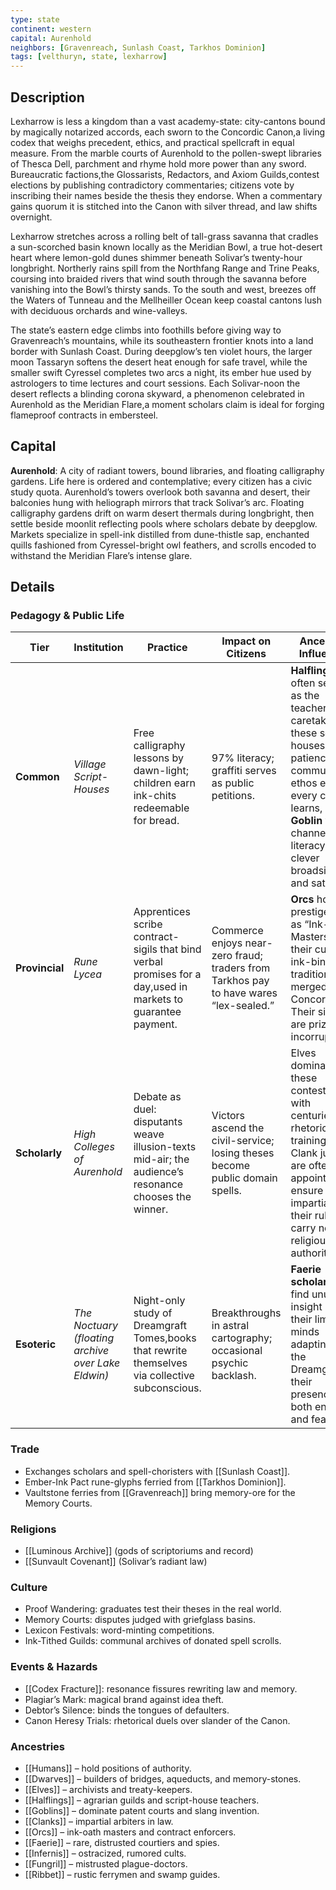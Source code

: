 ```yaml
---
type: state
continent: western
capital: Aurenhold
neighbors: [Gravenreach, Sunlash Coast, Tarkhos Dominion]
tags: [velthuryn, state, lexharrow]
---
```

## Description
Lexharrow is less a kingdom than a vast academy-state: city-cantons bound by magically notarized accords, each sworn to the Concordic Canon,a living codex that weighs precedent, ethics, and practical spellcraft in equal measure. From the marble courts of Aurenhold to the pollen-swept libraries of Thesca Dell, parchment and rhyme hold more power than any sword. Bureaucratic factions,the Glossarists, Redactors, and Axiom Guilds,contest elections by publishing contradictory commentaries; citizens vote by inscribing their names beside the thesis they endorse. When a commentary gains quorum it is stitched into the Canon with silver thread, and law shifts overnight.

Lexharrow stretches across a rolling belt of tall-grass savanna that cradles a sun-scorched basin known locally as the Meridian Bowl, a true hot-desert heart where lemon-gold dunes shimmer beneath Solivar’s twenty-hour longbright. Northerly rains spill from the Northfang Range and Trine Peaks, coursing into braided rivers that wind south through the savanna before vanishing into the Bowl’s thirsty sands. To the south and west, breezes off the Waters of Tunneau and the Mellheiller Ocean keep coastal cantons lush with deciduous orchards and wine-valleys.

The state’s eastern edge climbs into foothills before giving way to Gravenreach’s mountains, while its southeastern frontier knots into a land border with Sunlash Coast. During deepglow’s ten violet hours, the larger moon Tassaryn softens the desert heat enough for safe travel, while the smaller swift Cyressel completes two arcs a night, its ember hue used by astrologers to time lectures and court sessions. Each Solivar-noon the desert reflects a blinding corona skyward, a phenomenon celebrated in Aurenhold as the Meridian Flare,a moment scholars claim is ideal for forging flameproof contracts in embersteel.

## Capital
**Aurenhold**: A city of radiant towers, bound libraries, and floating calligraphy gardens. Life here is ordered and contemplative; every citizen has a civic study quota. Aurenhold’s towers overlook both savanna and desert, their balconies hung with heliograph mirrors that track Solivar’s arc. Floating calligraphy gardens drift on warm desert thermals during longbright, then settle beside moonlit reflecting pools where scholars debate by deepglow. Markets specialize in spell-ink distilled from dune-thistle sap, enchanted quills fashioned from Cyressel-bright owl feathers, and scrolls encoded to withstand the Meridian Flare’s intense glare.

## Details

### Pedagogy & Public Life

| **Tier**       | **Institution**                                    | **Practice**                                                                                                 | **Impact on Citizens**                                                                | **Ancestry Influence**                                                                                                                                                                                                   |
| -------------- | -------------------------------------------------- | ------------------------------------------------------------------------------------------------------------ | ------------------------------------------------------------------------------------- | ------------------------------------------------------------------------------------------------------------------------------------------------------------------------------------------------------------------------ |
| **Common**     | _Village Script-Houses_                            | Free calligraphy lessons by dawn-light; children earn ink-chits redeemable for bread.                        | 97% literacy; graffiti serves as public petitions.                                    | **Halflings** often serve as the teachers and caretakers in these script-houses; their patience and communal ethos ensure every child learns, while **Goblin youth** channel literacy into clever broadsides and satire. |
| **Provincial** | _Rune Lycea_                                       | Apprentices scribe contract-sigils that bind verbal promises for a day,used in markets to guarantee payment. | Commerce enjoys near-zero fraud; traders from Tarkhos pay to have wares “lex-sealed.” | **Orcs** hold prestige here as “Ink-Oath Masters,” their cultural ink-binding traditions merged with Concord law. Their sigils are prized as incorruptible.                                                              |
| **Scholarly**  | _High Colleges of Aurenhold_                       | Debate as duel: disputants weave illusion-texts mid-air; the audience’s resonance chooses the winner.        | Victors ascend the civil-service; losing theses become public domain spells.          | Elves dominate these contests with centuries of rhetorical training, but Clank judges are often appointed to ensure impartiality, their rulings carry near-religious authority.                                          |
| **Esoteric**   | _The Noctuary (floating archive over Lake Eldwin)_ | Night-only study of Dreamgraft Tomes,books that rewrite themselves via collective subconscious.              | Breakthroughs in astral cartography; occasional psychic backlash.                     | **Faerie scholars** find unusual insight here, their liminal minds adapting to the Dreamgraft; their presence is both envied and feared.                                                                                 |

### Trade
- Exchanges scholars and spell-choristers with [[Sunlash Coast]].
- Ember-Ink Pact rune-glyphs ferried from [[Tarkhos Dominion]].
- Vaultstone ferries from [[Gravenreach]] bring memory-ore for the Memory Courts.

### Religions
- [[Luminous Archive]] (gods of scriptoriums and record)
- [[Sunvault Covenant]] (Solivar’s radiant law)

### Culture
- Proof Wandering: graduates test their theses in the real world.
- Memory Courts: disputes judged with griefglass basins.
- Lexicon Festivals: word-minting competitions.
- Ink-Tithed Guilds: communal archives of donated spell scrolls.

### Events & Hazards
- [[Codex Fracture]]: resonance fissures rewriting law and memory.
- Plagiar’s Mark: magical brand against idea theft.
- Debtor’s Silence: binds the tongues of defaulters.
- Canon Heresy Trials: rhetorical duels over slander of the Canon.

### Ancestries
- [[Humans]] – hold positions of authority.
- [[Dwarves]] – builders of bridges, aqueducts, and memory-stones.
- [[Elves]] – archivists and treaty-keepers.
- [[Halflings]] – agrarian guilds and script-house teachers.
- [[Goblins]] – dominate patent courts and slang invention.
- [[Clanks]] – impartial arbiters in law.
- [[Orcs]] – ink-oath masters and contract enforcers.
- [[Faerie]] – rare, distrusted courtiers and spies.
- [[Infernis]] – ostracized, rumored cults.
- [[Fungril]] – mistrusted plague-doctors.
- [[Ribbet]] – rustic ferrymen and swamp guides.
